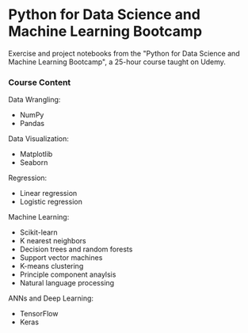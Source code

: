 # Python for Data Science and Machine Learning Bootcamp
Exercise and project notebooks from the "Python for Data Science and Machine Learning Bootcamp", a 25-hour course taught on Udemy.

### Course Content
Data Wrangling:
  - NumPy
  - Pandas
  
Data Visualization:
  - Matplotlib
  - Seaborn

Regression:
  - Linear regression
  - Logistic regression

Machine Learning:
  - Scikit-learn
  - K nearest neighbors
  - Decision trees and random forests
  - Support vector machines
  - K-means clustering
  - Principle component anaylsis
  - Natural language processing

ANNs and Deep Learning:
  - TensorFlow
  - Keras
